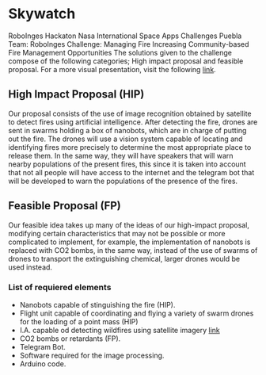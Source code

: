 # Skywatch
RoboInges Hackaton Nasa
International Space Apps Challenges Puebla
Team: RoboInges
Challenge: Managing Fire Increasing Community-based Fire Management Opportunities
The solutions given to the challenge compose of the following categories; High impact proposal and feasible proposal.
For a more visual presentation, visit the following [link](https://www.canva.com/design/DAFwnp_Apq0/8GVOSLmvjJU2d7iaUWJbBA/watch?utm_content=DAFwnp_Apq0&utm_campaign=designshare&utm_medium=link&utm_source=publishsharelink).
## High Impact Proposal (HIP)
Our proposal consists of the use of image recognition obtained by satellite to detect fires using artificial intelligence. After detecting the fire, drones are sent in swarms holding a box of nanobots, which are in charge of putting out the fire. The drones will use a vision system capable of locating and identifying fires more precisely to determine the most appropriate place to release them.
In the same way, they will have speakers that will warn nearby populations of the present fires, this since it is taken into account that not all people will have access to the internet and the telegram bot that will be developed to warn the populations of the presence of the fires.
## Feasible Proposal (FP)
Our feasible idea takes up many of the ideas of our high-impact proposal, modifying certain characteristics that may not be possible or more complicated to implement, for example, the implementation of nanobots is replaced with CO2 bombs, in the same way, instead of the use of swarms of drones to transport the extinguishing chemical, larger drones would be used instead.
### List of requiered elements
  * Nanobots capable of stinguishing the fire (HIP).
  * Flight unit capable of coordinating and flying a variety of swarm drones for the loading of a point mass (HIP)
  * I.A. capable od detecting wildfires using satellite imagery [link](https://github.com/shrey24/wildfire-detection-from-satellite-images-ml#in-this-project-we-detect-forest-wildfire-from-given-satellite-images-i-have-used-cnn-with-a-training-dataset-of-2000-images)
  * CO2 bombs or  retardants (FP).
  * Telegram Bot.
  * Software required for the image processing.
  * Arduino code.
